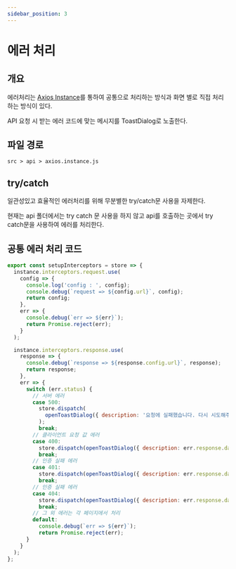 ```yaml
---
sidebar_position: 3
---
```


# 에러 처리

## 개요

에러처리는 [Axios Instance](/docs/common/api)를 통하여 공통으로 처리하는 방식과 화면 별로 직접 처리하는 방식이 있다.

API 요청 시 받는 에러 코드에 맞는 메시지를 ToastDialog로 노출한다.

## 파일 경로

```text
src > api > axios.instance.js
```

## try/catch

일관성있고 효율적인 에러처리를 위해 무분별한 try/catch문 사용을 자제한다.

현재는 api 폴더에서는 try catch 문 사용을 하지 않고 api를 호출하는 곳에서 try catch문을 사용하여 에러를 처리한다.

## 공통 에러 처리 코드

```js
export const setupInterceptors = store => {
  instance.interceptors.request.use(
    config => {
      console.log('config : ', config);
      console.debug(`request => ${config.url}`, config);
      return config;
    },
    err => {
      console.debug(`err => ${err}`);
      return Promise.reject(err);
    }
  );

  instance.interceptors.response.use(
    response => {
      console.debug(`response => ${response.config.url}`, response);
      return response;
    },
    err => {
      switch (err.status) {
        // 서버 에러
        case 500:
          store.dispatch(
            openToastDialog({ description: '요청에 실패했습니다. 다시 시도해주세요.' })
          );
          break;
        // 클라이언트 요청 값 에러
        case 400:
          store.dispatch(openToastDialog({ description: err.response.data.message }));
          break;
        // 인증 실패 에러
        case 401:
          store.dispatch(openToastDialog({ description: err.response.data.message }));
          break;
        // 인증 실패 에러
        case 404:
          store.dispatch(openToastDialog({ description: err.response.data.message }));
          break;
        // 그 외 에러는 각 페이지에서 처리
        default:
          console.debug(`err => ${err}`);
          return Promise.reject(err);
      }
    }
  );
};
```
